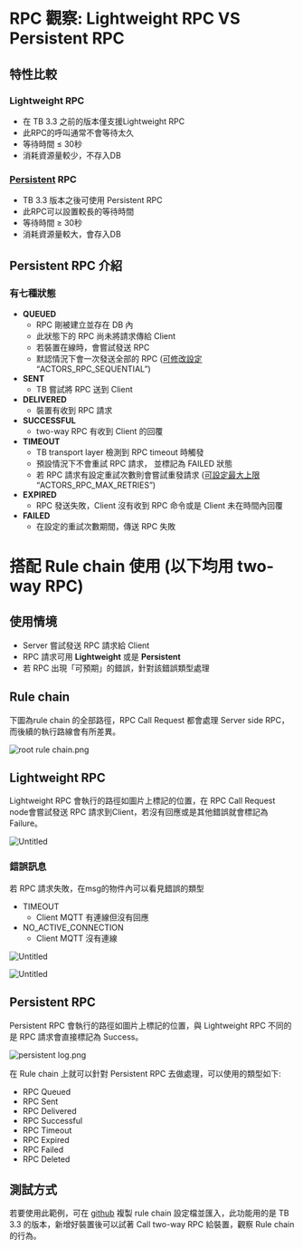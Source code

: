 # RPC 觀察: Lightweight RPC VS Persistent RPC

## 特性比較

### Lightweight RPC

- 在 TB 3.3 之前的版本僅支援Lightweight RPC
- 此RPC的呼叫通常不會等待太久
- 等待時間 ≤ 30秒
- 消耗資源量較少，不存入DB

### [Persistent](https://thingsboard.io/docs/user-guide/rpc/#persistent-rpc) RPC

- TB 3.3 版本之後可使用 Persistent RPC
- 此RPC可以設置較長的等待時間
- 等待時間 ≥ 30秒
- 消耗資源量較大，會存入DB

## Persistent RPC 介紹

### 有七種狀態

- **QUEUED**
    - RPC 剛被建立並存在 DB 內
    - 此狀態下的 RPC 尚未將請求傳給 Client
    - 若裝置在線時，會嘗試發送 RPC
    - 默認情況下會一次發送全部的 RPC ([可修改設定](https://thingsboard.io/docs/user-guide/install/config/) “ACTORS_RPC_SEQUENTIAL”)
- **SENT**
    - TB 嘗試將 RPC 送到 Client
- **DELIVERED**
    - 裝置有收到 RPC 請求
- **SUCCESSFUL**
    - two-way RPC 有收到 Client 的回覆
- **TIMEOUT**
    - TB transport layer 檢測到 RPC timeout 時觸發
    - 預設情況下不會重試 RPC 請求， 並標記為 FAILED 狀態
    - 若 RPC 請求有設定重試次數則會嘗試重發請求 ([可設定最大上限](https://thingsboard.io/docs/user-guide/install/config/) “ACTORS_RPC_MAX_RETRIES”)
- **EXPIRED**
    - RPC 發送失敗，Client 沒有收到 RPC 命令或是 Client 未在時間內回覆
- **FAILED**
    - 在設定的重試次數期間，傳送 RPC 失敗

# 搭配 Rule chain 使用 (以下均用 two-way RPC)

## 使用情境

- Server 嘗試發送 RPC 請求給 Client
- RPC 請求可用 **Lightweight** 或是 **Persistent**
- 若 RPC 出現「可預期」的錯誤，針對該錯誤類型處理

## Rule chain

下圖為rule chain 的全部路徑，RPC Call Request 都會處理 Server side RPC，而後續的執行路線會有所差異。

![root rule chain.png](images/root_rule_chain.png)

## Lightweight RPC

Lightweight RPC 會執行的路徑如圖片上標記的位置，在 RPC Call Request node會嘗試發送 RPC 請求到Client，若沒有回應或是其他錯誤就會標記為 Failure。

![Untitled](images/Untitled.png)

### 錯誤訊息

若 RPC 請求失敗，在msg的物件內可以看見錯誤的類型

- TIMEOUT
    - Client MQTT 有連線但沒有回應
- NO_ACTIVE_CONNECTION
    - Client MQTT 沒有連線

![Untitled](images/Untitled%201.png)

![Untitled](images/Untitled%202.png)

## Persistent RPC

Persistent RPC 會執行的路徑如圖片上標記的位置，與 Lightweight RPC 不同的是 RPC 請求會直接標記為 Success。

![persistent log.png](images/persistent_log.png)

在 Rule chain 上就可以針對 Persistent RPC 去做處理，可以使用的類型如下: 

- RPC Queued
- RPC Sent
- RPC Delivered
- RPC Successful
- RPC Timeout
- RPC Expired
- RPC Failed
- RPC Deleted

## 測試方式

若要使用此範例，可在 [github](https://github.com/a631953720/thingsboard-notes/tree/main/Server-side-RPC/rule-chain) 複製 rule chain 設定檔並匯入，此功能用的是 TB 3.3 的版本，新增好裝置後可以試著 Call two-way RPC 給裝置，觀察 Rule chain 的行為。